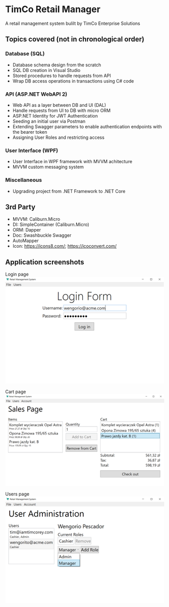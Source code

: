 # TimCo Retail Manager
A retail management system bulilt by TimCo Enterprise Solutions

## Topics covered (not in chronological order)
### Database (SQL)
- Database schema design from the scratch
- SQL DB creation in Visual Studio
- Stored procedures to handle requests from API
- Wrap DB access operations in transactions using C# code
### API (ASP.NET WebAPI 2)
- Web API as a layer between DB and UI (DAL)
- Handle requests from UI to DB with micro ORM
- ASP.NET Identity for JWT Authentication
- Seeding an initial user via Postman
- Extending Swagger parameters to enable authentication endpoints with the bearer token
- Assigning User Roles and restricting access
### User Interface (WPF)
- User Interface in WPF framework with MVVM achitecture
- MVVM custom messaging system
### Miscellaneous 
- Upgrading project from .NET Framework to .NET Core

## 3rd Party
- MVVM: Caliburn.Micro
- DI: SimpleContainer (Caliburn.Micro)
- ORM: Dapper
- Doc: Swashbuckle Swagger 
- AutoMapper
- Icon: https://icons8.com/; https://icoconvert.com/

## Application screenshots
Login page  
![alt text](Screenshots/Login.png?raw=true)

Cart page  
![alt text](Screenshots/Cart.png?raw=true)

Users page  
![alt text](Screenshots/Users.png?raw=true)
